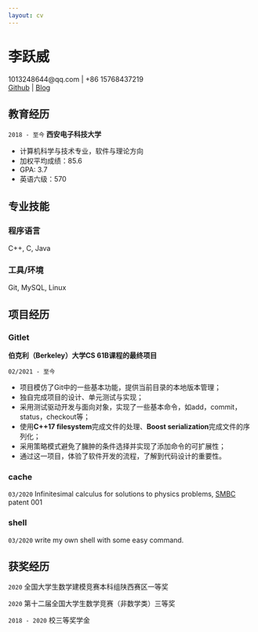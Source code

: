 ```yaml
---
layout: cv
---
```

# 李跃威

<div id="webaddress">
<a>1013248644@qq.com</a> | +86 15768437219
</div>
<div id="webaddress">
<a href="https://github.com/seineo">Github</a> | <a href="https://seineo.github.io">Blog</a>
</div>

## 教育经历

`2018 - 至今`
__西安电子科技大学__

- 计算机科学与技术专业，软件与理论方向
- 加权平均成绩：85.6 
- GPA: 3.7
- 英语六级：570

## 专业技能

### 程序语言
C++, C, Java

### 工具/环境
Git, MySQL, Linux


## 项目经历

<!-- A list is also available [online](http://scholar.google.co.uk/citations?user=LTOTl0YAAAAJ) -->

### Gitlet
__伯克利（Berkeley）大学CS 61B课程的最终项目__

`02/2021 - 至今`
- 项目模仿了Git中的一些基本功能，提供当前目录的本地版本管理；
- 独自完成项目的设计、单元测试与实现；
- 采用测试驱动开发与面向对象，实现了一些基本命令，如add，commit，status，checkout等；
- 使用**C++17 filesystem**完成文件的处理、**Boost serialization**完成文件的序列化；
- 采用策略模式避免了臃肿的条件选择并实现了添加命令的可扩展性；
- 通过这一项目，体验了软件开发的流程，了解到代码设计的重要性。


### cache

`03/2020`
Infinitesimal calculus for solutions to physics problems, [SMBC](http://www.techdirt.com/articles/20121011/09312820678/if-patents-had-been-around-time-newton.shtml) patent 001

### shell

`03/2020`
write my own shell with some easy command.


## 获奖经历

`2020`
全国大学生数学建模竞赛本科组陕西赛区一等奖

`2020`
第十二届全国大学生数学竞赛（非数学类）三等奖

`2018 - 2020`
校三等奖学金



<!-- ### Footer

Last updated: May 2013 -->


